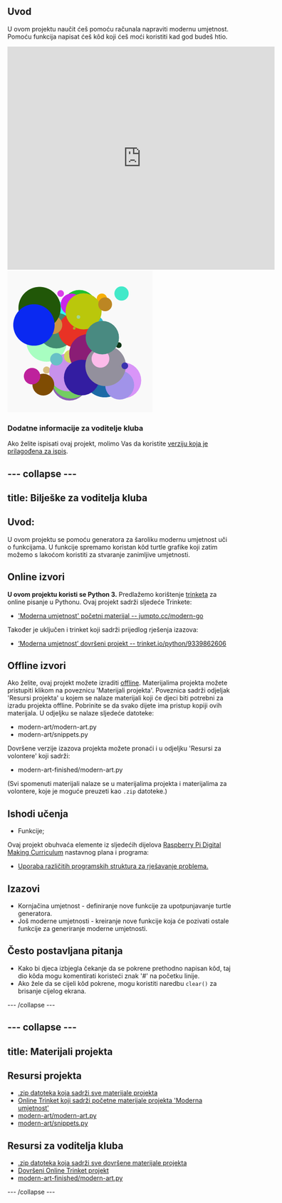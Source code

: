 ## Uvod

U ovom projektu naučit ćeš pomoću računala napraviti modernu umjetnost. Pomoću funkcija napisat ćeš kôd koji ćeš moći koristiti kad god budeš htio.

<div class="trinket">
  <iframe src="https://trinket.io/embed/python/47bbc2fc2b?outputOnly=true&start=result" width="600" height="500" frameborder="0" marginwidth="0" marginheight="0" allowfullscreen>
  </iframe>
  <img src="images/modern-finished.png">
</div>

### Dodatne informacije za voditelje kluba

Ako želite ispisati ovaj projekt, molimo Vas da koristite [verziju koja je prilagođena za ispis](https://projects.raspberrypi.org/en/projects/modern-art/print).

## \--- collapse \---

## title: Bilješke za voditelja kluba

## Uvod:

U ovom projektu se pomoću generatora za šaroliku modernu umjetnost uči o funkcijama. U funkcije spremamo koristan kôd turtle grafike koji zatim možemo s lakoćom koristiti za stvaranje zanimljive umjetnosti.

## Online izvori

**U ovom projektu koristi se Python 3.** Predlažemo korištenje [trinketa](https://trinket.io/) za online pisanje u Pythonu. Ovaj projekt sadrži sljedeće Trinkete:

* ['Moderna umjetnost' početni materijal -- jumpto.cc/modern-go](http://jumpto.cc/modern-go)

Također je uključen i trinket koji sadrži prijedlog rješenja izazova:

* [‘Moderna umjetnost’ dovršeni projekt -- trinket.io/python/9339862606](https://trinket.io/python/9339862606)

## Offline izvori

Ako želite, ovaj projekt možete izraditi [offline](https://www.codeclubprojects.org/en-GB/resources/python-working-offline/). Materijalima projekta možete pristupiti klikom na poveznicu 'Materijali projekta'. Poveznica sadrži odjeljak 'Resursi projekta' u kojem se nalaze materijali koji će djeci biti potrebni za izradu projekta offline. Pobrinite se da svako dijete ima pristup kopiji ovih materijala. U odjeljku se nalaze sljedeće datoteke:

* modern-art/modern-art.py
* modern-art/snippets.py

Dovršene verzije izazova projekta možete pronaći i u odjeljku 'Resursi za volontere' koji sadrži:

* modern-art-finished/modern-art.py

(Svi spomenuti materijali nalaze se u materijalima projekta i materijalima za volontere, koje je moguće preuzeti kao `.zip` datoteke.)

## Ishodi učenja

* Funkcije;

Ovaj projekt obuhvaća elemente iz sljedećih dijelova [Raspberry Pi Digital Making Curriculum](http://rpf.io/curriculum) nastavnog plana i programa:

* [Uporaba različitih programskih struktura za rješavanje problema.](https://www.raspberrypi.org/curriculum/programming/builder)

## Izazovi

* Kornjačina umjetnost - definiranje nove funkcije za upotpunjavanje turtle generatora.
* Još moderne umjetnosti - kreiranje nove funkcije koja će pozivati ostale funkcije za generiranje moderne umjetnosti. 

## Često postavljana pitanja

* Kako bi djeca izbjegla čekanje da se pokrene prethodno napisan kôd, taj dio kôda mogu komentirati koristeći znak '#' na početku linije. 
* Ako žele da se cijeli kôd pokrene, mogu koristiti naredbu `clear()` za brisanje cijelog ekrana. 

\--- /collapse \---

## \--- collapse \---

## title: Materijali projekta

## Resursi projekta

* [.zip datoteka koja sadrži sve materijale projekta](resources/modern-art-project-resources.zip)
* [Online Trinket koji sadrži početne materijale projekta 'Moderna umjetnost'](http://jumpto.cc/modern-go)
* [modern-art/modern-art.py](resources/modern-art-modern-art.py)
* [modern-art/snippets.py](resources/modern-art-snippets.py)

## Resursi za voditelja kluba

* [.zip datoteka koja sadrži sve dovršene materijale projekta](resources/modern-art-volunteer-resources.zip)
* [Dovršeni Online Trinket projekt](https://trinket.io/python/47bbc2fc2b)
* [modern-art-finished/modern-art.py](resources/modern-art-finished-modern-art.py)

\--- /collapse \---